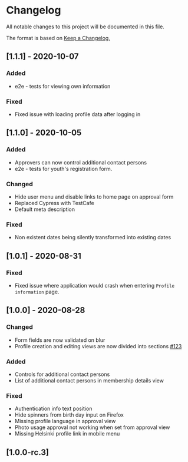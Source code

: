 # Changelog
All notable changes to this project will be documented in this file.

The format is based on [Keep a Changelog](https://keepachangelog.com/en/1.0.0/),

## [1.1.1] - 2020-10-07
### Added
- e2e - tests for viewing own information

### Fixed 
- Fixed issue with loading profile data after logging in

## [1.1.0] - 2020-10-05
### Added
- Approvers can now control additional contact persons
- e2e - tests for youth's registration form.

### Changed
- Hide user menu and disable links to home page on approval form
- Replaced Cypress with TestCafe
- Default meta description

### Fixed
- Non existent dates being silently transformed into existing dates

## [1.0.1] - 2020-08-31
### Fixed
- Fixed issue where application would crash when entering `Profile information` page.

## [1.0.0] - 2020-08-28
### Changed
- Form fields are now validated on blur
- Profile creation and editing views are now divided into sections [#123](https://github.com/City-of-Helsinki/youth-membership-ui/pull/123)

### Added
- Controls for additional contact persons
- List of additional contact persons in membership details view

### Fixed
- Authentication info text position
- Hide spinners from birth day input on Firefox
- Missing profile language in approval view
- Photo usage approval not working when set from approval view
- Missing Helsinki profile link in mobile menu

## [1.0.0-rc.3]